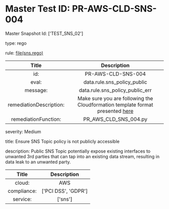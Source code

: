 



# Master Test ID: PR-AWS-CLD-SNS-004


Master Snapshot Id: ['TEST_SNS_02']

type: rego

rule: [file(sns.rego)]  
  
  
  
  

|Title|Description|
| :---: | :---: |
|id: |PR-AWS-CLD-SNS-004|
|eval: |data.rule.sns_policy_public|
|message: |data.rule.sns_policy_public_err|
|remediationDescription: |Make sure you are following the Cloudformation template format presented <a href='https://docs.aws.amazon.com/AWSCloudFormation/latest/UserGuide/aws-properties-sns-policy.html' target='_blank'>here</a>|
|remediationFunction: |PR_AWS_CLD_SNS_004.py|


severity: Medium

title: Ensure SNS Topic policy is not publicly accessible

description: Public SNS Topic potentially expose existing interfaces to unwanted 3rd parties that can tap into an existing data stream, resulting in data leak to an unwanted party.  
  
  

|Title|Description|
| :---: | :---: |
|cloud: |AWS|
|compliance: |['PCI DSS', 'GDPR']|
|service: |['sns']|



[file(sns.rego)]: https://github.com/prancer-io/prancer-compliance-test/tree/master/aws/cloud/sns.rego
